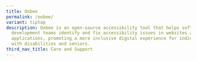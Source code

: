 ```yaml
---
title: Oobee
permalink: /oobee/
variant: tiptap
description: Oobee is an open-source accessibility tool that helps software
  development teams identify and fix accessibility issues in websites and
  applications, promoting a more inclusive digital experience for individuals
  with disabilities and seniors.
third_nav_title: Care and Support
---
```

